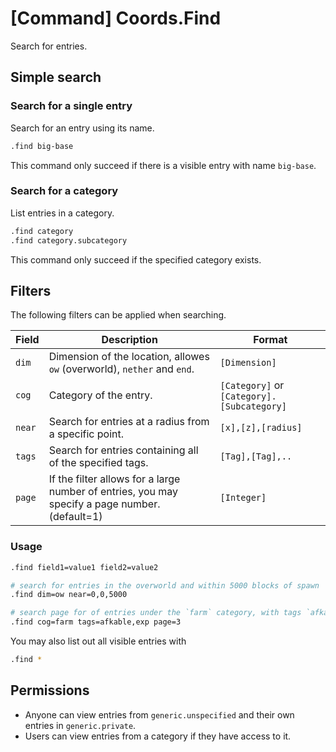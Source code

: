 # [Command] Coords.Find

Search for entries.

## Simple search

### Search for a single entry

Search for an entry using its name.

```sh
.find big-base
```

This command only succeed if there is a visible entry with name `big-base`.

### Search for a category

List entries in a category.

```sh
.find category
.find category.subcategory
```

This command only succeed if the specified category exists.

## Filters

The following filters can be applied when searching.

|Field|Description|Format|
|---|---|---|
|`dim`|Dimension of the location, allowes `ow` (overworld), `nether` and `end`.|`[Dimension]`|
|`cog`|Category of the entry.|`[Category]` or `[Category].[Subcategory]`|
|`near`|Search for entries at a radius from a specific point.|`[x],[z],[radius]`|
|`tags`|Search for entries containing all of the specified tags.|`[Tag],[Tag],..`|
|`page`|If the filter allows for a large number of entries, you may specify a page number. (default=1)|`[Integer]`|

### Usage

```sh
.find field1=value1 field2=value2

# search for entries in the overworld and within 5000 blocks of spawn
.find dim=ow near=0,0,5000

# search page for of entries under the `farm` category, with tags `afkable` and `exp`
.find cog=farm tags=afkable,exp page=3
```

You may also list out all visible entries with
```sh
.find *
```

## Permissions

- Anyone can view entries from `generic.unspecified` and their own entries in `generic.private`.
- Users can view entries from a category if they have access to it.
